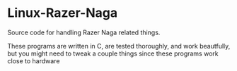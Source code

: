 # Linux-Razer-Naga
Source code for handling Razer Naga related things. 

These programs are written in C, are tested thoroughly, and work beautfully, but you might need to tweak a couple things since these programs work close to hardware
